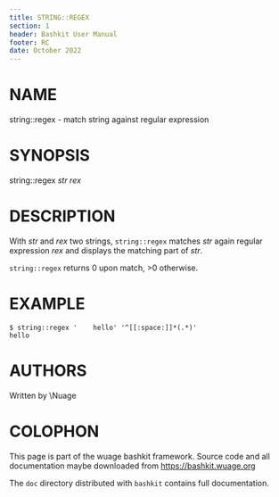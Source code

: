 ```yaml
---
title: STRING::REGEX
section: 1
header: Bashkit User Manual
footer: RC
date: October 2022
---
```


# NAME

string::regex - match string against regular expression

# SYNOPSIS

string::regex *str* *rex*

# DESCRIPTION

With *str* and *rex* two strings, `string::regex` matches *str*
again regular expression *rex* and displays the matching part of
*str*.

`string::regex` returns 0 upon match, >0 otherwise.

# EXAMPLE

    $ string::regex '    hello' '^[[:space:]]*(.*)'
    hello

# AUTHORS
Written by \\Nuage

# COLOPHON
This page is part of the wuage bashkit framework. Source code and all
documentation maybe downloaded from <https://bashkit.wuage.org>

The `doc` directory distributed with `bashkit` contains full documentation.
